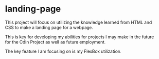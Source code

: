 # landing-page

This project will focus on utilizing the
knowledge learned from HTML and CSS to
make a landing page for a webpage.

This is key for developing my abilities for
projects I may make in the future for 
the Odin Project as well as future employment.

The key feature I am focusing on is my
FlexBox utilization.

